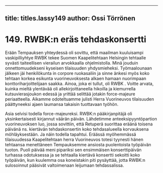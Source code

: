 
---

title: titles.lassy149
author: Ossi Törrönen
---


    
# 149. RWBK:n eräs tehdaskonsertti

Erään Tempauksen yhteydessä oli sovittu, että maailman kuuluisampi vaskipilliyhtye RWBK tekee Suomen 
Kaapelitehtaan Helsingin tehtaalle syvästi taiteellisen vierailun arvokkaalla ohjelmistolla. Minä jouduin 
onnettomuudekseni kyseisen tilaisuuden yhdysmieheksi. Työmaalounaan jälkeen jäi henkilökunta in corpore ruokasaliin 
ja sinne änkesi myös koko tehtaan korkea esikunta vuorineuvoksesta alkaen hamaan nuorimpaan konttoriharjoittelijaan 
saakka. Ainoa, joka ei tullut, oli RWBK . Voitte arvata, kuinka mieltä ylentävää oli allekirjoittaneella hikoilla ja 
kiemurrella kutsuvierasjoukon edessä ja yrittää selittää jotakin force-majeure periaatteella. Aikamme odoteltuamme 
julisti Herra Vuorineuvos tilaisuuden päättyneeksi ajaen laumansa takaisin tuottavaan työhön.

Asia selvisi todella force-majeureksi. RWBK:n pääkirjanpitäjä oli yksinkertaisesti kirjannut väärän päivän. Lähdetimme 
anteeksipyyntöpartion vuorineuvoksen luo, jossa sovittiin, että Retuperä suorittaa eräänä toisena päivänä ns. kiertävän 
tehdaskonsertin koko tehdasalueella korvauksena möhläyksestään. Ja näin todella tapahtui. Eräässä myöhemmässä 
tilaisuudessa Kaapelitehtaan herra Vuorineuvos totesi tyynesti hänen tehtaansa menettäneen Tempauksemme ansiosta 
puolentoista työpäivän tuoton. Puoli päivää meni pipariksi sen ensimmäisen konserttipäivän turhassa odotuksessa ja se 
tehtaalla kiertävä konsertti sekoitti koko työpäivän, kun kuulemma osa koneistakin piti pysäyttää, jotta RWBK:n 
sulosoinnut pääsivät valtoimenaan leijumaan tehdassalissa.
